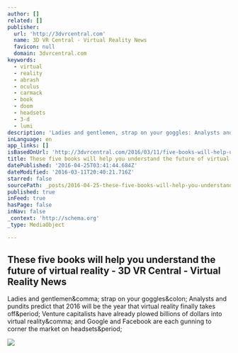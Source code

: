 ```yaml
---
author: []
related: []
publisher:
  url: 'http://3dvrcentral.com'
  name: 3D VR Central - Virtual Reality News
  favicon: null
  domain: 3dvrcentral.com
keywords:
  - virtual
  - reality
  - abrash
  - oculus
  - carmack
  - book
  - doom
  - headsets
  - 3-d
  - lumi
description: 'Ladies and gentlemen, strap on your goggles: Analysts and pundits predict that 2016 will be the year that virtual reality finally takes off. Venture capitalists have already plowed billions of dollars into virtual reality, and Google and Facebook are each gunning to corner the market on headsets.'
inLanguage: en
app_links: []
isBasedOnUrl: 'http://3dvrcentral.com/2016/03/11/five-books-will-help-understand-future-virtual-reality-2/'
title: These five books will help you understand the future of virtual reality - 3D VR Central - Virtual Reality News
datePublished: '2016-04-25T03:41:44.684Z'
dateModified: '2016-03-11T20:40:21.716Z'
starred: false
sourcePath: _posts/2016-04-25-these-five-books-will-help-you-understand-the-future-of-virt.md
published: true
inFeed: true
hasPage: false
inNav: false
_context: 'http://schema.org'
_type: MediaObject

---
```

<article style=""><h1>These five books will help you understand the future of virtual reality - 3D VR Central - Virtual Reality News</h1><p>Ladies and gentlemen&amp;comma; strap on your goggles&amp;colon; Analysts and pundits predict that 2016 will be the year that virtual reality finally takes off&amp;period; Venture capitalists have already plowed billions of dollars into virtual reality&amp;comma; and Google and Facebook are each gunning to corner the market on headsets&amp;period;</p><img src="http://3dvrcentral.com/wp-content/uploads/2016/03/a-3.png" /></article>